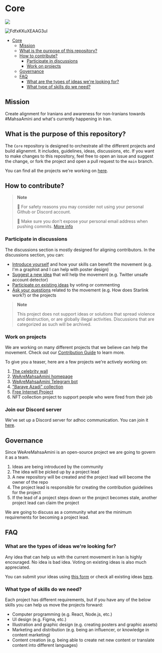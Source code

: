 # Core

[![](https://dcbadge.vercel.app/api/server/ASDSFjGAAW?style=plastic)](https://discord.gg/ASDSFjGAAW)

![FdfxKKuXEAAG3uI](https://media.discordapp.net/attachments/623586112891519016/1033810380742467695/10k_-_ZZA_Logo_Long_-_AJ.png?width=1076&height=605)

- [Core](#core)
  - [Mission](#mission)
  - [What is the purpose of this repository?](#what-is-the-purpose-of-this-repository)
  - [How to contribute?](#how-to-contribute)
    - [Participate in discussions](#participate-in-discussions)
    - [Work on projects](#work-on-projects)
  - [Governance](#governance)
  - [FAQ](#faq)
    - [What are the types of ideas we're looking for?](#what-are-the-types-of-ideas-were-looking-for)
    - [What type of skills do we need?](#what-type-of-skills-do-we-need)

## Mission

Create alignment for Iranians and awareness for non-Iranians towards #MahsaAmini and what's currently happening in Iran.

## What is the purpose of this repository?

The `Core` repository is designed to orchestrate all the different projects and build alignemnt. It includes, guidelines, ideas, discussions, etc. If you want to make changes to this repository, feel free to open an issue and suggest the change, or fork the project and open a pull request to the `main` branch.

You can find all the projects we're working on [here](https://github.com/orgs/WeAreMahsaAmini/repositories).

## How to contribute?

> **Note**
>
> 🚨 For safety reasons you may consider not using your personal Github or Discord account.
>
> 🚨 Make sure you don't expose your personal email address when pushing commits. [More info](https://docs.github.com/en/account-and-profile/setting-up-and-managing-your-personal-account-on-github/managing-email-preferences/blocking-command-line-pushes-that-expose-your-personal-email-address)

### Participate in discussions

The discussions section is mostly designed for aligning contributors. In the discussions section, you can:

- [Introduce yourself](https://github.com/WeAreMahsaAmini/Core/discussions/new?category=introductions) and how your skills can benefit the movement (e.g. I'm a graphist and I can help with poster design)
- [Suggest a new idea](https://github.com/WeAreMahsaAmini/Core/discussions/new?category=ideas) that will help the movement (e.g. Twitter unsafe account detector)
- [Participate on existing ideas](https://github.com/WeAreMahsaAmini/Core/discussions/categories/ideas) by voting or commenting
- [Ask your questions](https://github.com/WeAreMahsaAmini/Core/discussions/new?category=q-a) related to the movement (e.g. How does Starlink work?) or the projects

> **Note**
>
> This project does not support ideas or solutions that spread violence and destruction, or are globally illegal activities. Discussions that are categorized as such will be archived.

### Work on projects

We are working on many different projects that we believe can help the movement. Check out our [Contribution Guide](https://github.com/WeAreMahsaAmini/Core/blob/main/CONTRIBUTING.md) to learn more.

To give you a teaser, here are a few projects we're actively working on:
1. [The celebrity wall](https://github.com/WeAreMahsaAmini/CelebrityWall)
2. [WeAreMahsaAmini homepage](https://github.com/WeAreMahsaAmini/Homepage)
3. [WeAreMahsaAmini Telegram bot](https://github.com/WeAreMahsaAmini/TelegramBot)
4. ["Baraye Azadi" collection](https://github.com/WeAreMahsaAmini/TwitterScraper)
5. [Free Internet Project](https://github.com/WeAreMahsaAmini/FreeInternet)
6. NFT collection project to support people who were fired from their job


### Join our Discord server

We've set up a Discord server for adhoc communication. You can join it [here](https://discord.gg/ASDSFjGAAW).

## Governance

Since WeAreMahsaAmini is an open-source project we are going to govern it as a team.

1. Ideas are being introduced by the community
2. The idea will be picked up by a project lead
3. A new repository will be created and the project lead will become the owner of the repo
4. The project lead is responsible for creating the contribution guidelines for the project
5. If the lead of a project steps down or the project becomes stale, another project lead can claim the project

We are going to discuss as a community what are the minimum requirements for becoming a project lead.

## FAQ

### What are the types of ideas we're looking for?

Any idea that can help us with the current movement in Iran is highly encouraged. No idea is bad idea. Voting on existing ideas is also much appreciated.

You can submit your ideas using [this form](https://github.com/WeAreMahsaAmini/Core/discussions/new?category=ideas) or check all existing ideas [here](https://github.com/WeAreMahsaAmini/Core/discussions/categories/ideas?discussions_q=category%3AIdeas+sort%3Atop).

### What type of skills do we need?

Each project has different requirements, but if you have any of the below skills you can help us move the projects forward:

- Computer programming (e.g. React, Node.js, etc.)
- UI design (e.g. Figma, etc.)
- Illustration and graphic design (e.g. creating posters and graphic assets)
- Marketing and distribution (e.g. being an influencer, or knowledge in content marketing)
- Content creation (e.g. being able to create net new content or translate content into different languages)
